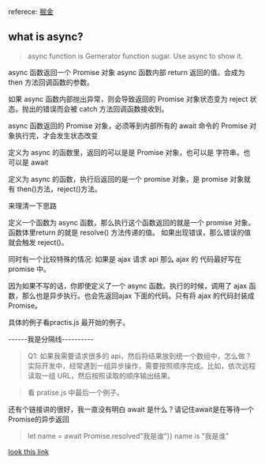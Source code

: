 
referece:
[掘金](https://juejin.im/post/596e142d5188254b532ce2da)


## what is async?
> async function is Gernerator function sugar. Use async to show it. 


async 函数返回一个 Promise 对象
async 函数内部 return 返回的值。会成为 then 方法回调函数的参数。

如果 async 函数内部抛出异常，则会导致返回的 Promise 对象状态变为 reject 状态。抛出的错误而会被 catch 方法回调函数接收到。

async 函数返回的 Promise 对象，必须等到内部所有的 await 命令的 Promise 对象执行完，才会发生状态改变



定义为 async 的函数里，返回的可以是是  Promise 对象，也可以是 字符串。也可以是 await 

定义为 async 的函数，执行后返回的是一个 promise 对象，是 promise 对象就有 then()方法，reject()方法。

来理清一下思路

定义一个函数为 async 函数，那么执行这个函数返回的就是一个 promise 对象。 函数体里return 的就是 resolve() 方法传递的值。 如果出现错误，那么错误的值就会触发 reject()。

同时有一个比较特殊的情况: 如果是 ajax 请求 api
那么 ajax 的 代码最好写在 promise 中。

因为如果不写的话，你即使定义了一个 async 函数。执行的时候，调用了 ajax 函数，那么也是异步执行。也会先返回ajax 下面的代码。只有将 ajax 的代码封装成 Promise。 

具体的例子看practis.js 最开始的例子。



------我是分隔线----------

> Q1: 如果我需要请求很多的 api，然后将结果放到统一个数组中，怎么做？
实际开发中，经常遇到一组异步操作，需要按照顺序完成。比如，依次远程读取一组 URL，然后按照读取的顺序输出结果。

> 看 pratise.js 中最后一个例子。


还有个链接讲的很好，我一直没有明白 await 是什么？请记住await是在等待一个Promise的异步返回
> let name = await Promise.resolved"我是谁")}
> name is "我是谁"


[look this link ](https://segmentfault.com/a/1190000016788484?_ea=4854890)